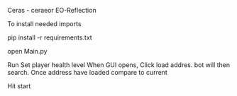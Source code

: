 Ceras - ceraeor
EO-Reflection

To install needed imports

pip install -r requirements.txt

open Main.py

Run
Set player health level
When GUI opens, Click load addres. bot will then search.
Once address have loaded compare to current

Hit start
